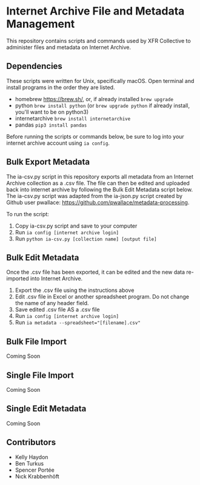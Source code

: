 # Internet Archive File and Metadata Management 

This repository contains scripts and commands used by XFR Collective to administer files and metadata on Internet Archive.  

## Dependencies

These scripts were written for Unix, specifically macOS. Open terminal and install programs in the order they are listed. 

- homebrew https://brew.sh/, or, if already installed `brew upgrade` 
- python `brew install python` (or `brew upgrade python` if already install, you'll want to be on python3) 
- internetarchive `brew install internetarchive`
- pandas `pip3 install pandas`

Before running the scripts or commands below, be sure to log into your internet archive account using `ia config`. 

## Bulk Export Metadata 

The ia-csv.py script in this repository exports all metadata from an Internet Archive collection as a .csv file. The file can then be edited and uploaded back into internet archive by following the Bulk Edit Metadata script below. The ia-csv.py script was adapted from the ia-json.py script created by Github user pwallace: https://github.com/pwallace/metadata-processing. 

To run the script: 

1. Copy ia-csv.py script and save to your computer
2. Run `ia config [internet archive login]`
3. Run `python ia-csv.py [collection name] [output file]` 

## Bulk Edit Metadata

Once the .csv file has been exported, it can be edited and the new data re-imported into Internet Archive. 

1. Export the .csv file using the instructions above
2. Edit .csv file in Excel or another spreadsheet program. Do not change the name of any header field.  
3. Save edited .csv file AS a .csv file
4. Run `ia config [internet archive login]`
5. Run `ia metadata --spreadsheet="[filename].csv"`

## Bulk File Import 

Coming Soon

## Single File Import

Coming Soon

## Single Edit Metadata

Coming Soon

## Contributors

- Kelly Haydon
- Ben Turkus
- Spencer Portée 
- Nıck Krabbenhöft 


